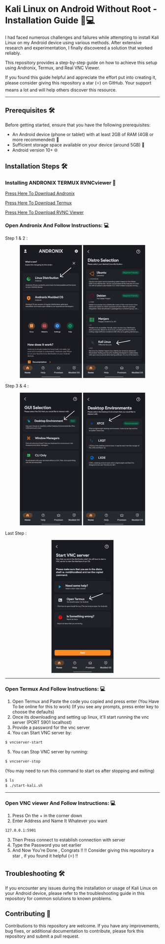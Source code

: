 # Kali Linux on Android Without Root - Installation Guide 📱💻

I had faced numerous challenges and failures while attempting to install Kali Linux on my Android device using various methods. After extensive research and experimentation, I finally discovered a solution that worked reliably. 

This repository provides a step-by-step guide on how to achieve this setup using Andronix, Termux, and Real VNC Viewer.

If you found this guide helpful and appreciate the effort put into creating it, please consider giving this repository a star (⭐) on GitHub. Your support means a lot and will help others discover this resource.
<hr> 

## Prerequisites 🛠️

Before getting started, ensure that you have the following prerequisites:

- An Android device (phone or tablet) with at least 2GB of RAM (4GB or more recommended) 📱
- Sufficient storage space available on your device (around 5GB) 💾
- Android version 10+ 🌐

## Installation Steps 🛠️

### Installing ANDRONIX TERMUX RVNCviewer 📲

[Press Here To Download Andronix](https://play.google.com/store/apps/details?id=studio.com.techriz.andronix&pcampaignid=web_share)

[Press Here To Download Termux](https://play.google.com/store/apps/details?id=com.termux&pcampaignid=web_share)

[Press Here To Download RVNC Viewer](https://play.google.com/store/apps/details?id=com.realvnc.viewer.android&pcampaignid=web_share)

### Open Andronix And Follow Instructions: 💻
Step 1 & 2 :

<div style="text-align: center;"><img src="images/photo1.jpg" style="width: 40%;"> <img src="images/photo2.jpg" style="width: 40%;"></a></div> 

Step 3 & 4 :

<div style="text-align: center;"><img src="images/photo3.jpg" style="width: 40%;"> <img src="images/photo4.jpg" style="width: 40%;"></a></div> 

Last Step :

<div style="text-align: center;"><img src="images/photo5.jpg" style="width: 40%;"></a></div> 
<hr>

### Open Termux And Follow Instructions: 💻

1. Open Termux and Paste the code you copied and press enter (You Have To be online for this to work)
   (If you see any prompts, press enter key to choose the defaults)
2. Once its downloading and setting up linux, it'll start running the vnc server (PORT 5901 localhost)
3. Provide a password for the vnc server
4. You can Start VNC server by:
   
```bash
$ vncserver-start
```
5. You can Stop VNC server by running:
```bash
$ vncserver-stop
```
(You may need to run this command to start os after stopping and exiting)
```bash
$ ls 
$ ./start-kali.sh 
```
<hr>

### Open VNC viewer And Follow Instructions: 💻

1. Press On the + in the corner down
2. Enter Address and Name It Whatever you want
```bash
127.0.0.1:5901
```
3. Then Press connect to establish connection with server
4. Type the Password you set earlier
5. And Now You're Done , Congrats !!
!! Consider giving this repository a star , if you found it helpful (⭐) !!

## Troubleshooting 🛠️

If you encounter any issues during the installation or usage of Kali Linux on your Android device, please refer to the troubleshooting guide in this repository for common solutions to known problems.

## Contributing 🤝

Contributions to this repository are welcome. If you have any improvements, bug fixes, or additional documentation to contribute, please fork this repository and submit a pull request.

